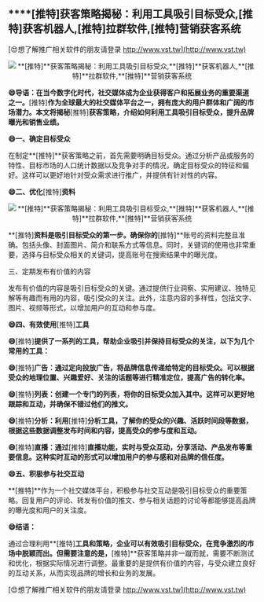 ## ****[推特]**获客策略揭秘：利用工具吸引目标受众,**[推特]**获客机器人,**[推特]**拉群软件,**[推特]**营销获客系统**

[😍想了解推广相关软件的朋友请登录 http://www.vst.tw](http://www.vst.tw)

 <center><img src="https://vst.tw/MP4/tuiguang/png/3.png" alt="**[推特]**获客策略揭秘：利用工具吸引目标受众,**[推特]**获客机器人,**[推特]**拉群软件,**[推特]**营销获客系统"></center>

**😄导语：在当今数字化时代，社交媒体成为企业获得客户和拓展业务的重要渠道之一。**[推特]**作为全球最大的社交媒体平台之一，拥有庞大的用户群体和广阔的市场潜力。本文将揭秘**[推特]**获客策略，介绍如何利用工具吸引目标受众，提升品牌曝光和销售业绩。**

**😄一、确定目标受众**

在制定**[推特]**获客策略之前，首先需要明确目标受众。通过分析产品或服务的特性、目标市场的人口统计数据以及竞争对手的情况，确定目标受众的特征和偏好。这样可以更好地针对受众需求进行推广，并提供有针对性的内容。

**😄二、优化**[推特]**资料**

 <center><img src="https://vst.tw/MP4/tuiguang/png/5.png" alt="**[推特]**获客策略揭秘：利用工具吸引目标受众,**[推特]**获客机器人,**[推特]**拉群软件,**[推特]**营销获客系统"></center>

**[推特]**资料是吸引目标受众的第一步。确保你的**[推特]**账号的资料完整且准确。包括头像、封面图片、简介和联系方式等信息。同时，关键词的使用也非常重要，选择与目标受众相关的关键词，提高账号在搜索结果中的曝光度。

三、定期发布有价值的内容

发布有价值的内容是吸引目标受众的关键。通过提供行业洞察、实用建议、独特见解等有趣而有用的内容，吸引受众的关注。此外，注意内容的多样性，包括文字、图片、视频等形式，以增加用户的互动和参与度。

**😄四、有效使用**[推特]**工具**

**😄**[推特]**提供了一系列的工具，帮助企业吸引并保持目标受众的关注，以下为几个常用的工具：**

**😄**[推特]**广告：通过定向投放广告，将品牌信息传递给特定的目标受众。可以根据受众的地理位置、兴趣爱好、关注的话题等进行精准定位，提高广告的转化率。**

**😄**[推特]**列表：创建一个专门的列表，将你的目标受众加入其中。这样可以更好地跟踪和互动，并确保不错过他们的推文。**

**😄**[推特]**分析：利用**[推特]**分析工具，了解你的受众的兴趣、活跃时间段等数据，根据这些数据调整发布时间和内容，提高受众的参与度和互动。**

**😄**[推特]**直播：通过**[推特]**直播功能，实时与受众互动，分享活动、产品发布等重要信息。这种实时互动的形式可以增加用户的参与感和对品牌的信任度。**

**😄五、积极参与社交互动**

**[推特]**作为一个社交媒体平台，积极参与社交互动是吸引目标受众的重要策略。回复用户的评论、转发有价值的推文、参与相关话题的讨论等都能够提高品牌的曝光度和用户的关注度。

**😄结语：**

通过合理利用**[推特]**工具和策略，企业可以有效吸引目标受众，在竞争激烈的市场中脱颖而出。但需要注意的是，**[推特]**获客策略并非一蹴而就，需要不断测试和优化，根据实际情况进行调整。最重要的是提供有价值的内容，与受众建立良好的互动关系，从而实现品牌的增长和业务的发展。

[😍想了解推广相关软件的朋友请登录 http://www.vst.tw](http://www.vst.tw)



